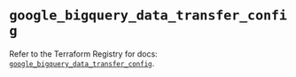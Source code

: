 # `google_bigquery_data_transfer_config`

Refer to the Terraform Registry for docs: [`google_bigquery_data_transfer_config`](https://registry.terraform.io/providers/hashicorp/google-beta/5.42.0/docs/resources/google_bigquery_data_transfer_config).
